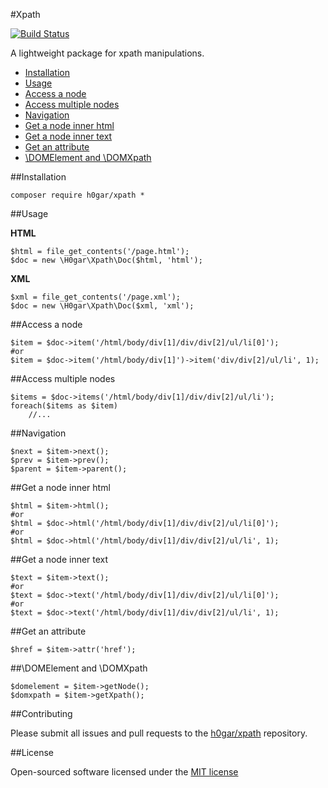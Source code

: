 #Xpath

[![Build Status](https://travis-ci.org/h0gar/xpath.svg?branch=master)](https://travis-ci.org/h0gar/xpath)

A lightweight package for xpath manipulations.

- [Installation](#installation)
- [Usage](#usage)
- [Access a node](#access-a-node)
- [Access multiple nodes](#access-multiple-nodes)
- [Navigation](#navigation)
- [Get a node inner html](#inner-html)
- [Get a node inner text](#inner-text)
- [Get an attribute](#attribute)
- [\DOMElement and \DOMXpath](#domelement-domxpath)

<a name="installation"></a>
##Installation

	composer require h0gar/xpath *

<a name="usage"></a>
##Usage

**HTML**

	$html = file_get_contents('/page.html');
	$doc = new \H0gar\Xpath\Doc($html, 'html');

**XML**

	$xml = file_get_contents('/page.xml');
	$doc = new \H0gar\Xpath\Doc($xml, 'xml');

<a name="access-a-node"></a>
##Access a node

	$item = $doc->item('/html/body/div[1]/div/div[2]/ul/li[0]');
	#or
	$item = $doc->item('/html/body/div[1]')->item('div/div[2]/ul/li', 1);

<a name="access-multiple-nodes"></a>
##Access multiple nodes

	$items = $doc->items('/html/body/div[1]/div/div[2]/ul/li');
	foreach($items as $item)
		//...

<a name="navigation"></a>
##Navigation

	$next = $item->next();
	$prev = $item->prev();
	$parent = $item->parent();

<a name="inner-html"></a>
##Get a node inner html

	$html = $item->html();
	#or
	$html = $doc->html('/html/body/div[1]/div/div[2]/ul/li[0]');
	#or
	$html = $doc->html('/html/body/div[1]/div/div[2]/ul/li', 1);

<a name="inner-text"></a>
##Get a node inner text

	$text = $item->text();
	#or
	$text = $doc->text('/html/body/div[1]/div/div[2]/ul/li[0]');
	#or
	$text = $doc->text('/html/body/div[1]/div/div[2]/ul/li', 1);

<a name="attribute"></a>
##Get an attribute

	$href = $item->attr('href');

<a name="domelement-domxpath"></a>
##\DOMElement and \DOMXpath

	$domelement = $item->getNode();
	$domxpath = $item->getXpath();

##Contributing

Please submit all issues and pull requests to the [h0gar/xpath](http://github.com/h0gar/xpath) repository.

##License

Open-sourced software licensed under the [MIT license](http://opensource.org/licenses/MIT)
